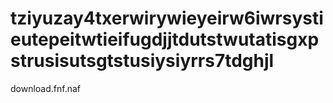 # tziyuzay4txerwirywieyeirw6iwrsystieutepeitwtieifugdjjtdutstwutatisgxpstrusisutsgtstusiysiyrrs7tdghjl
download.fnf.naf
